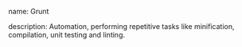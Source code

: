 name: Grunt

description: Automation, performing repetitive tasks like minification, compilation, unit testing and linting.